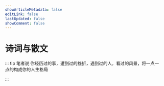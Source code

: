 ```yaml
---
showArticleMetadata: false
editLink: false
lastUpdated: false
showComment: false
---
```


# 诗词与散文

::: tip 笔者说
你经历过的事，遭到过的挫折，遇到过的人，看过的风景，将一点一点的构成你的人生格局

:::
